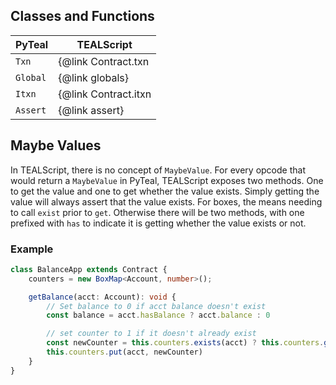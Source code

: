 ## Classes and Functions
| PyTeal   | TEALScript                        |
| -------- | --------------------------------- |
| `Txn`    | {@link Contract.txn  | this.txn}  |
| `Global` | {@link globals}                   |
| `Itxn`   | {@link Contract.itxn | this.itxn} |
| `Assert` | {@link assert}                    |

## Maybe Values

In TEALScript, there is no concept of `MaybeValue`. For every opcode that would return a `MaybeValue` in PyTeal, TEALScript exposes two methods. One to get the value and one to get whether the value exists. Simply getting the value will always assert that the value exists. For boxes, the means needing to call `exist` prior to `get`. Otherwise there will be two methods, with one prefixed with `has` to indicate it is getting whether the value exists or not.

### Example

```ts
class BalanceApp extends Contract {
    counters = new BoxMap<Account, number>();

    getBalance(acct: Account): void {
        // Set balance to 0 if acct balance doesn't exist
        const balance = acct.hasBalance ? acct.balance : 0

        // set counter to 1 if it doesn't already exist
        const newCounter = this.counters.exists(acct) ? this.counters.get(acct) + 1 : 1
        this.counters.put(acct, newCounter)
    }
}
```
